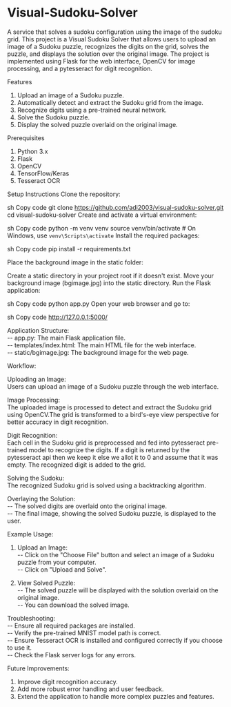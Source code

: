 # Visual-Sudoku-Solver
A service that solves a sudoku configuration using the image of the sudoku grid.
This project is a Visual Sudoku Solver that allows users to upload an image of a Sudoku puzzle, recognizes the digits on the grid, solves the puzzle, and displays the solution over the original image. The project is implemented using Flask for the web interface, OpenCV for image processing, and a pytesseract for digit recognition.

Features
1. Upload an image of a Sudoku puzzle.
2. Automatically detect and extract the Sudoku grid from the image.
3. Recognize digits using a pre-trained neural network.
4. Solve the Sudoku puzzle.
5. Display the solved puzzle overlaid on the original image.

Prerequisites
1. Python 3.x
2. Flask
3. OpenCV
5. TensorFlow/Keras
6. Tesseract OCR

Setup Instructions
Clone the repository:

sh
Copy code
git clone https://github.com/adi2003/visual-sudoku-solver.git
cd visual-sudoku-solver
Create and activate a virtual environment:

sh
Copy code
python -m venv venv
source venv/bin/activate   # On Windows, use `venv\Scripts\activate`
Install the required packages:

sh
Copy code
pip install -r requirements.txt

Place the background image in the static folder:

Create a static directory in your project root if it doesn't exist.
Move your background image (bgimage.jpg) into the static directory.
Run the Flask application:

sh
Copy code
python app.py
Open your web browser and go to:

sh
Copy code
http://127.0.0.1:5000/

Application Structure:<br>
-- app.py: The main Flask application file.<br>
-- templates/index.html: The main HTML file for the web interface.<br>
-- static/bgimage.jpg: The background image for the web page.

Workflow:

Uploading an Image:<br>
Users can upload an image of a Sudoku puzzle through the web interface.

Image Processing:<br>
The uploaded image is processed to detect and extract the Sudoku grid using OpenCV.The grid is transformed to a bird's-eye view perspective for better accuracy in digit recognition.

Digit Recognition:<br>
Each cell in the Sudoku grid is preprocessed and fed into pytesseract pre-trained model to recognize the digits. If a digit is returned by the pytesseract api then we keep it else we allot it to 0 and assume that it was empty. The recognized digit is added to the grid.

Solving the Sudoku:<br>
The recognized Sudoku grid is solved using a backtracking algorithm.

Overlaying the Solution:<br>
-- The solved digits are overlaid onto the original image.<br>
-- The final image, showing the solved Sudoku puzzle, is displayed to the user.

Example Usage:<br>
1. Upload an Image:<br>
 -- Click on the "Choose File" button and select an image of a Sudoku puzzle from your computer.<br>
 -- Click on "Upload and Solve".<br>
 
2. View Solved Puzzle:<br>
 -- The solved puzzle will be displayed with the solution overlaid on the original image.<br>
 -- You can download the solved image.

Troubleshooting: <br>
-- Ensure all required packages are installed.<br>
-- Verify the pre-trained MNIST model path is correct.<br>
-- Ensure Tesseract OCR is installed and configured correctly if you choose to use it.<br>
-- Check the Flask server logs for any errors.

Future Improvements: <br>
1. Improve digit recognition accuracy.<br>
2. Add more robust error handling and user feedback.<br>
3. Extend the application to handle more complex puzzles and features.
   
